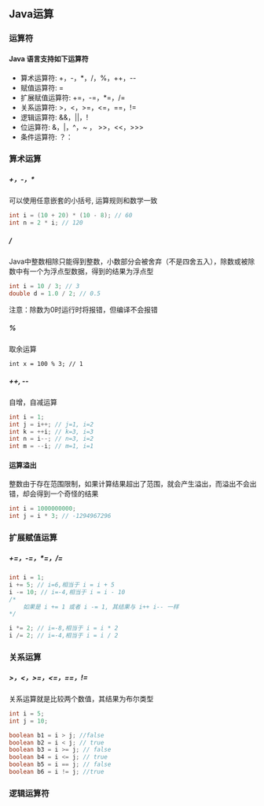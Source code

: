 ## Java运算

###  运算符
#### Java 语言支持如下运算符
- 算术运算符: +，-，*，/，%，++，--
- 赋值运算符: =
- 扩展赋值运算符: +=，-=，*=，/= 
- 关系运算符: >，<，>=，<=，==，!=
- 逻辑运算符:  &&，||，! 
- 位运算符:  &，|，^，~ ， >>，<<，>>>
- 条件运算符: ？： 

### 算术运算
##### +，-，*
可以使用任意嵌套的小括号, 运算规则和数学一致
```java
int i = (10 + 20) * (10 - 8); // 60
int n = 2 * i; // 120
```
##### /
Java中整数相除只能得到整数，小数部分会被舍弃（不是四舍五入），除数或被除数中有一个为浮点型数据，得到的结果为浮点型
```java
int i = 10 / 3; // 3
double d = 1.0 / 2; // 0.5
```
注意：除数为0时运行时将报错，但编译不会报错
##### %
取余运算
```
int x = 100 % 3; // 1
```
##### ++, --
自增，自减运算
```java
int i = 1;
int j = i++; // j=1, i=2
int k = ++i; // k=3, i=3 
int n = i--; // n=3, i=2
int m = --i; // m=1, i=1
```
#### 运算溢出
整数由于存在范围限制，如果计算结果超出了范围，就会产生溢出，而溢出不会出错，却会得到一个奇怪的结果
```java
int i = 1000000000;
int j = i * 3; // -1294967296
```

### 扩展赋值运算
##### +=，-=，*=，/= 
```java
int i = 1;
i += 5; // i=6,相当于 i = i + 5
i -= 10; // i=-4,相当于 i = i - 10
/*
    如果是 i += 1 或者 i -= 1, 其结果与 i++ i-- 一样
*/

i *= 2; // i=-8,相当于 i = i * 2
i /= 2; // i=-4,相当于 i = i / 2
```
### 关系运算
##### >，<，>=，<=，==，!=
关系运算就是比较两个数值，其结果为布尔类型
```java
int i = 5;
int j = 10;

boolean b1 = i > j; //false
boolean b2 = i < j; // true
boolean b3 = i >= j; // false
boolean b4 = i <= j; // true
boolean b5 = i == j; // false
boolean b6 = i != j; //true 
```
### 逻辑运算符
